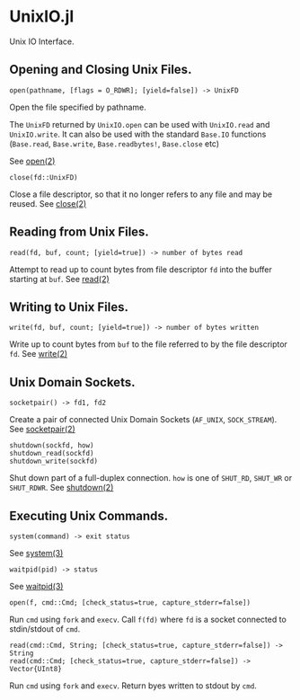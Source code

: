 # UnixIO.jl

Unix IO Interface.


## Opening and Closing Unix Files.

    open(pathname, [flags = O_RDWR]; [yield=false]) -> UnixFD

Open the file specified by pathname.

The `UnixFD` returned by `UnixIO.open` can be used with
`UnixIO.read` and `UnixIO.write`. It can also be used with
the standard `Base.IO` functions
(`Base.read`, `Base.write`, `Base.readbytes!`, `Base.close` etc)

See [open(2)](https://man7.org/linux/man-pages/man2/open.2.html)


    close(fd::UnixFD)

Close a file descriptor, so that it no longer refers to
any file and may be reused.
See [close(2)](https://man7.org/linux/man-pages/man2/close.2.html)


## Reading from Unix Files.

    read(fd, buf, count; [yield=true]) -> number of bytes read

Attempt to read up to count bytes from file descriptor `fd`
into the buffer starting at `buf`.
See [read(2)](https://man7.org/linux/man-pages/man2/read.2.html)


## Writing to Unix Files.

    write(fd, buf, count; [yield=true]) -> number of bytes written

Write up to count bytes from `buf` to the file referred to by
the file descriptor `fd`.
See [write(2)](https://man7.org/linux/man-pages/man2/write.2.html)


## Unix Domain Sockets.

    socketpair() -> fd1, fd2

Create a pair of connected Unix Domain Sockets (`AF_UNIX`, `SOCK_STREAM`).
See [socketpair(2)](https://man7.org/linux/man-pages/man2/socketpair.2.html)


    shutdown(sockfd, how)
    shutdown_read(sockfd)
    shutdown_write(sockfd)

Shut down part of a full-duplex connection.
`how` is one of `SHUT_RD`, `SHUT_WR` or `SHUT_RDWR`.
See [shutdown(2)](https://man7.org/linux/man-pages/man2/shutdown.2.html)


## Executing Unix Commands.

    system(command) -> exit status

See [system(3)](https://man7.org/linux/man-pages/man3/system.3.html)


    waitpid(pid) -> status

See [waitpid(3)](https://man7.org/linux/man-pages/man3/waitpid.3.html)


    open(f, cmd::Cmd; [check_status=true, capture_stderr=false])

Run `cmd` using `fork` and `execv`.
Call `f(fd)` where `fd` is a socket connected to stdin/stdout of `cmd`.


    read(cmd::Cmd, String; [check_status=true, capture_stderr=false]) -> String
    read(cmd::Cmd; [check_status=true, capture_stderr=false]) -> Vector{UInt8}

Run `cmd` using `fork` and `execv`.
Return byes written to stdout by `cmd`.



